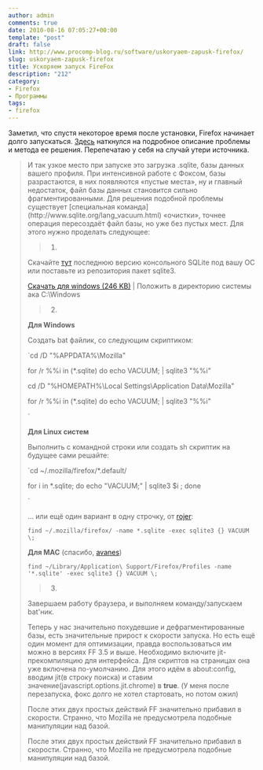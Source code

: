 ```yaml
---
author: admin
comments: true
date: 2010-08-16 07:05:27+00:00
template: "post"
draft: false
link: http://www.procomp-blog.ru/software/uskoryaem-zapusk-firefox/
slug: uskoryaem-zapusk-firefox
title: Ускоряем запуск FireFox
description: "212"
category:
- Firefox
- Программы
tags:
- firefox
---
```


Заметил, что спустя некоторое время после установки, Firefox начинает долго запускаться. [Здесь](http://habrahabr.ru/blogs/firefox/65683/) наткнулся на подробное описание проблемы и метода ее решения. Перепечатаю у себя на случай утери источника.





<blockquote>
 И так узкое место при запуске это загрузка .sqlite, базы данных вашего профиля. При интенсивной работе с Фоксом, базы разрастаются, в них появляются «пустые места», ну и главный недостаток, файл базы данных становится сильно фрагментированными. Для решения подобной проблемы существует [специальная команда](http://www.sqlite.org/lang_vacuum.html)  «очистки», точнее операция пересоздаёт файл базы, но уже без пустых мест. Для этого нужно проделать следующее: 

> 
> 

>   1. 
Cкачайте [тут](http://sqlite.org/download.html)  последнюю версию консольного SQLite под вашу ОС или поставьте из репозитория пакет sqlite3. 
  

[Скачать для windows (246 KB)](http://sqlite.org/sqlite-3_6_16.zip)  | Положить в директорию системы ака C:\Windows

> 
  


>   2. 
 **Для Windows** 
  

 Cоздать bat файлик, со следующим скриптиком:

`cd /D "%APPDATA%\Mozilla"  

for /r %%i in (*.sqlite) do echo VACUUM; | sqlite3 "%%i"  

cd /D "%HOMEPATH%\Local Settings\Application Data\Mozilla"  

for /r %%i in (*.sqlite) do echo VACUUM; | sqlite3 "%%i"  

`
  

**Для Linux систем**
  

 Выполнить с командной строки или создать sh скриптик на будущее сами решайте:
  

`cd ~/.mozilla/firefox/*.default/   

for i in *.sqlite; do echo "VACUUM;" | sqlite3 $i ; done  

`
  

 … или ещё один вариант в одну строчку, от [rojer](http://rojer.habrahabr.ru/):
  

`find ~/.mozilla/firefox/ -name *.sqlite -exec sqlite3 {} VACUUM \; `
  

**Для MAC**
 (спасибо, [avanes](http://avanes.habrahabr.ru/))
  

`find ~/Library/Application\ Support/Firefox/Profiles -name '*.sqlite' -exec sqlite3 {} VACUUM \; `
  


> 

>   3. 
Завершаем работу браузера, и выполняем команду/запускаем bat'ник.
  

 Теперь у нас значительно похудевшие и дефрагментированные базы, есть значительные прирост к скорости запуска. Но есть ещё один момент для оптимизации, правда воспользоваться им можно в версиях FF 3.5 и выше. Необходимо включите jit-прекомпиляцию для интерфейса. Для скриптов на страницах она уже включена по-умолчанию. Для этого идём в about:config, вводим jit(в строку поиска) и ставим значение(javascript.options.jit.chrome) в **true**. (У меня после перезапуска, фокс долго не хотел стартовать, но потом ожил)
  

 После этих двух простых действий FF значительно прибавил в скорости. Странно, что Mozilla не предусмотрела подобные манипуляции над базой.
  

 После этих двух простых действий FF значительно прибавил в скорости. Странно, что Mozilla не предусмотрела подобные манипуляции над базой.

> 




</blockquote>
